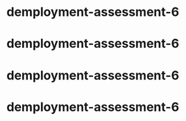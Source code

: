 # demployment-assessment-6
# demployment-assessment-6
# demployment-assessment-6
# demployment-assessment-6
